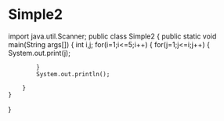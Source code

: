 # Simple2
import java.util.Scanner;
public class Simple2 {
    public static void main(String args[])
    {
        int i,j;
        for(i=1;i<=5;i++)
        {
            for(j=1;j<=i;j++)
            {
                System.out.print(j);
                
            }
            System.out.println();
            
        }
    }
}
